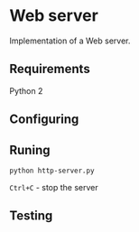 Web server
=====================

Implementation of a Web server.

## Requirements ##

Python 2

## Configuring ##



## Runing ##

`python http-server.py`

`Ctrl+C` - stop the server

## Testing ##

